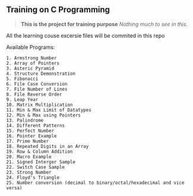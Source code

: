 ## Training on C Programming

> **This is the project for training purpose**
*Nothing much to see in this.*

All the learning couse excersie files will be commited in this repo

Available Programs:
```
1. Armstrong Number
2. Array of Pointers
3. Asteric Pyramid
4. Structure Demonstration
5. Fibonacci
6. File Case Conversion
7. File Number of Lines
8. File Reverse Order
9. Leap Year
10. Matrix Multiplication
11. Min & Max Limit of Datatypes
12. Min & Max using Pointers
13. Palindrome
14. Different Patterns
15. Perfect Number
16. Pointer Example
17. Prime Number
18. Repeated Digits in an Array
19. Row & Column Addition
20. Macro Example
21. Signed Interger Sample
22. Switch Case Sample
23. Strong Number
24. Floyd's Triangle
25. Number conversion (decimal to binary/octal/hexadecimal and vice versa)
```
